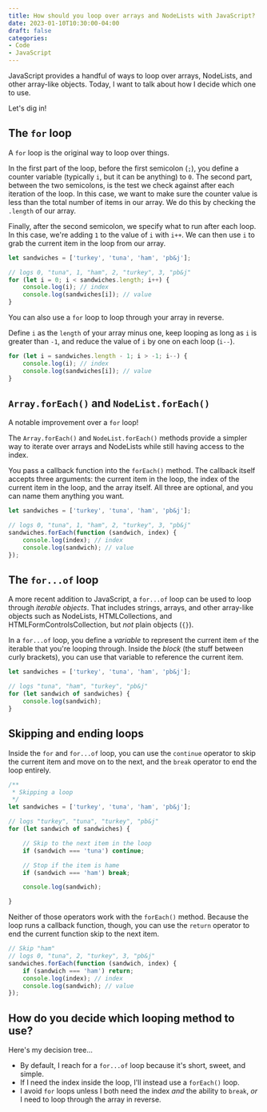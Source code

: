 ```yaml
---
title: How should you loop over arrays and NodeLists with JavaScript?
date: 2023-01-10T10:30:00-04:00
draft: false
categories:
- Code
- JavaScript
---
```


JavaScript provides a handful of ways to loop over arrays, NodeLists, and other array-like objects. Today, I want to talk about how I decide which one to use.

Let's dig in!

## The `for` loop

A `for` loop is the original way to loop over things. 

In the first part of the loop, before the first semicolon (`;`), you define a counter variable (typically `i`, but it can be anything) to `0`. The second part, between the two semicolons, is the test we check against after each iteration of the loop. In this case, we want to make sure the counter value is less than the total number of items in our array. We do this by checking the `.length` of our array.

Finally, after the second semicolon, we specify what to run after each loop. In this case, we're adding `1` to the value of `i` with `i++`. We can then use `i` to grab the current item in the loop from our array.

```js
let sandwiches = ['turkey', 'tuna', 'ham', 'pb&j'];

// logs 0, "tuna", 1, "ham", 2, "turkey", 3, "pb&j"
for (let i = 0; i < sandwiches.length; i++) {
	console.log(i); // index
	console.log(sandwiches[i]); // value
}
```

You can also use a `for` loop to loop through your array in reverse. 

Define `i` as the `length` of your array minus one, keep looping as long as `i` is greater than `-1`, and reduce the value of `i` by one on each loop (`i--`).

```js
for (let i = sandwiches.length - 1; i > -1; i--) {
	console.log(i); // index
	console.log(sandwiches[i]); // value
}
```

## `Array.forEach()` and `NodeList.forEach()`

A notable improvement over a `for` loop!

The `Array.forEach()` and `NodeList.forEach()` methods provide a simpler way to iterate over arrays and NodeLists while still having access to the index.

You pass a callback function into the `forEach()` method. The callback itself accepts three arguments: the current item in the loop, the index of the current item in the loop, and the array itself. All three are optional, and you can name them anything you want.

```javascript
let sandwiches = ['turkey', 'tuna', 'ham', 'pb&j'];

// logs 0, "tuna", 1, "ham", 2, "turkey", 3, "pb&j"
sandwiches.forEach(function (sandwich, index) {
	console.log(index); // index
	console.log(sandwich); // value
});
```

## The `for...of` loop

A more recent addition to JavaScript, a `for...of` loop can be used to loop through _iterable objects_. That includes strings, arrays, and other array-like objects such as NodeLists, HTMLCollections, and HTMLFormControlsCollection, but _not_ plain objects (`{}`).

In a `for...of` loop, you define a _variable_ to represent the current item `of` the iterable that you're looping through. Inside the _block_ (the stuff between curly brackets), you can use that variable to reference the current item.

```javascript
let sandwiches = ['turkey', 'tuna', 'ham', 'pb&j'];

// logs "tuna", "ham", "turkey", "pb&j"
for (let sandwich of sandwiches) {
	console.log(sandwich);
}
```

## Skipping and ending loops

Inside the `for` and `for...of` loop, you can use the `continue` operator to skip the current item and move on to the next, and the `break` operator to end the loop entirely.

```js
/**
 * Skipping a loop
 */
let sandwiches = ['turkey', 'tuna', 'ham', 'pb&j'];

// logs "turkey", "tuna", "turkey", "pb&j"
for (let sandwich of sandwiches) {

	// Skip to the next item in the loop
	if (sandwich === 'tuna') continue;

	// Stop if the item is hame
	if (sandwich === 'ham') break;

	console.log(sandwich);

}
```

Neither of those operators work with the `forEach()` method. Because the loop runs a callback function, though, you can use the `return` operator to end the current function skip to the next item.

```js
// Skip "ham"
// logs 0, "tuna", 2, "turkey", 3, "pb&j"
sandwiches.forEach(function (sandwich, index) {
	if (sandwich === 'ham') return;
	console.log(index); // index
	console.log(sandwich); // value
});
```

## How do you decide which looping method to use?

Here's my decision tree...

- By default, I reach for a `for...of` loop because it's short, sweet, and simple.
- If I need the index inside the loop, I'll instead use a `forEach()` loop.
- I avoid `for` loops unless I both need the index _and_ the ability to `break`, _or_ I need to loop through the array in reverse.